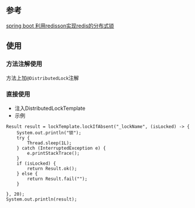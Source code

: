 
## 参考
[spring boot 利用redisson实现redis的分布式锁](http://liaoke0123.iteye.com/blog/2375469)

## 使用

### 方法注解使用
方法上加`@DistributedLock`注解

### 直接使用
- 注入DistributedLockTemplate
- 示例
```
Result result = lockTemplate.lockIfAbsent("_lockName", (isLocked) -> {
    System.out.println("锁");
    try {
        Thread.sleep(1L);
    } catch (InterruptedException e) {
        e.printStackTrace();
    }
    if (isLocked) {
        return Result.ok();
    } else {
        return Result.fail("");
    }

}, 20);
System.out.println(result);

```